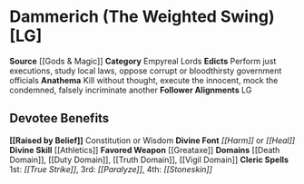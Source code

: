 ﻿---
ability:
- Constitution
- Wisdom
ability_boost:
- Constitution
- Wisdom
alignment: LG
deity:
- '[[DATABASE/deity/Dammerich|Dammerich]]'
deity_category: Empyreal Lords
divine_font: Harm or Heal
domain:
- '[[DATABASE/domain/Death Domain|Death]]'
- '[[DATABASE/domain/Duty Domain|Duty]]'
- '[[DATABASE/domain/Truth Domain|Truth]]'
- '[[DATABASE/domain/Vigil Domain|Vigil]]'
favored_weapon: '[[DATABASE/weapon/Greataxe|Greataxe]]'
follower_alignment:
- LG
id: '117'
name: Dammerich
rarity: Common
skill:
- '[[DATABASE/skill/Athletics|Athletics]]'
source: '[[DATABASE/source/Gods & Magic|Gods & Magic]]'
trait: null
type: Deity

---
# Dammerich (The Weighted Swing) [LG]

**Source** [[Gods & Magic]] 
**Category** Empyreal Lords
**Edicts** Perform just executions, study local laws, oppose corrupt or bloodthirsty government officials
**Anathema** Kill without thought, execute the innocent, mock the condemned, falsely incriminate another
**Follower Alignments** LG

## Devotee Benefits

**[[Raised by Belief]]** Constitution or Wisdom
**Divine Font** _[[Harm]]_ or _[[Heal]]_
**Divine Skill** [[Athletics]]
**Favored Weapon** [[Greataxe]]
**Domains** [[Death Domain]], [[Duty Domain]], [[Truth Domain]], [[Vigil Domain]]
**Cleric Spells** 1st: _[[True Strike]]_, 3rd: _[[Paralyze]]_, 4th: _[[Stoneskin]]_